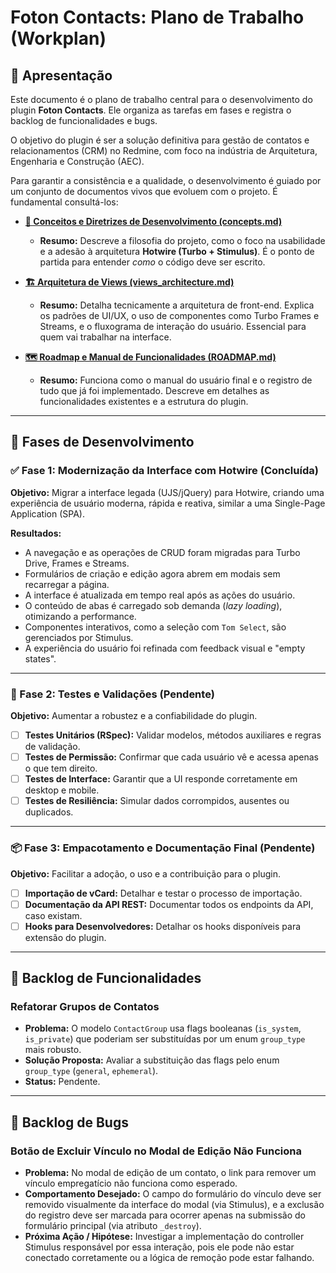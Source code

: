 # Foton Contacts: Plano de Trabalho (Workplan)

## 🧭 Apresentação

Este documento é o plano de trabalho central para o desenvolvimento do plugin **Foton Contacts**. Ele organiza as tarefas em fases e registra o backlog de funcionalidades e bugs.

O objetivo do plugin é ser a solução definitiva para gestão de contatos e relacionamentos (CRM) no Redmine, com foco na indústria de Arquitetura, Engenharia e Construção (AEC).

Para garantir a consistência e a qualidade, o desenvolvimento é guiado por um conjunto de documentos vivos que evoluem com o projeto. É fundamental consultá-los:

- **[📄 Conceitos e Diretrizes de Desenvolvimento (concepts.md)](concepts.md)**
  - **Resumo:** Descreve a filosofia do projeto, como o foco na usabilidade e a adesão à arquitetura **Hotwire (Turbo + Stimulus)**. É o ponto de partida para entender *como* o código deve ser escrito.

- **[🏗️ Arquitetura de Views (views_architecture.md)](views_architecture.md)**
  - **Resumo:** Detalha tecnicamente a arquitetura de front-end. Explica os padrões de UI/UX, o uso de componentes como Turbo Frames e Streams, e o fluxograma de interação do usuário. Essencial para quem vai trabalhar na interface.

- **[🗺️ Roadmap e Manual de Funcionalidades (ROADMAP.md)](ROADMAP.md)**
  - **Resumo:** Funciona como o manual do usuário final e o registro de tudo que já foi implementado. Descreve em detalhes as funcionalidades existentes e a estrutura do plugin.

---

## 🚀 Fases de Desenvolvimento

### ✅ Fase 1: Modernização da Interface com Hotwire (Concluída)

**Objetivo:** Migrar a interface legada (UJS/jQuery) para Hotwire, criando uma experiência de usuário moderna, rápida e reativa, similar a uma Single-Page Application (SPA).

**Resultados:**
- A navegação e as operações de CRUD foram migradas para Turbo Drive, Frames e Streams.
- Formulários de criação e edição agora abrem em modais sem recarregar a página.
- A interface é atualizada em tempo real após as ações do usuário.
- O conteúdo de abas é carregado sob demanda (*lazy loading*), otimizando a performance.
- Componentes interativos, como a seleção com `Tom Select`, são gerenciados por Stimulus.
- A experiência do usuário foi refinada com feedback visual e "empty states".

---

### 🧪 Fase 2: Testes e Validações (Pendente)

**Objetivo:** Aumentar a robustez e a confiabilidade do plugin.

- [ ] **Testes Unitários (RSpec):** Validar modelos, métodos auxiliares e regras de validação.
- [ ] **Testes de Permissão:** Confirmar que cada usuário vê e acessa apenas o que tem direito.
- [ ] **Testes de Interface:** Garantir que a UI responde corretamente em desktop e mobile.
- [ ] **Testes de Resiliência:** Simular dados corrompidos, ausentes ou duplicados.

---

### 📦 Fase 3: Empacotamento e Documentação Final (Pendente)

**Objetivo:** Facilitar a adoção, o uso e a contribuição para o plugin.

- [ ] **Importação de vCard:** Detalhar e testar o processo de importação.
- [ ] **Documentação da API REST:** Documentar todos os endpoints da API, caso existam.
- [ ] **Hooks para Desenvolvedores:** Detalhar os hooks disponíveis para extensão do plugin.

---

## 📝 Backlog de Funcionalidades

### Refatorar Grupos de Contatos
- **Problema:** O modelo `ContactGroup` usa flags booleanas (`is_system`, `is_private`) que poderiam ser substituídas por um enum `group_type` mais robusto.
- **Solução Proposta:** Avaliar a substituição das flags pelo enum `group_type` (`general`, `ephemeral`).
- **Status:** Pendente.

---

## 🐞 Backlog de Bugs

### Botão de Excluir Vínculo no Modal de Edição Não Funciona
*   **Problema:** No modal de edição de um contato, o link para remover um vínculo empregatício não funciona como esperado.
*   **Comportamento Desejado:** O campo do formulário do vínculo deve ser removido visualmente da interface do modal (via Stimulus), e a exclusão do registro deve ser marcada para ocorrer apenas na submissão do formulário principal (via atributo `_destroy`).
*   **Próxima Ação / Hipótese:** Investigar a implementação do controller Stimulus responsável por essa interação, pois ele pode não estar conectado corretamente ou a lógica de remoção pode estar falhando.